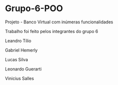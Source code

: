 # Grupo-6-POO


Projeto - Banco Virtual com inúmeras funcionalidades


Trabalho foi feito pelos integrantes do grupo 6 


Leandro Tílio


Gabriel Hemerly


Lucas Silva 


Leonardo Guerarti


Vinicius Salles
